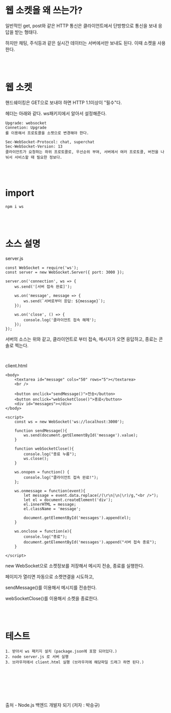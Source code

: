 # 웹 소켓을 왜 쓰는가?
일반적인 get, post와 같은 HTTP 통신은 클라이언트에서 단방향으로 통신을 보내 응답을 받는 형태다.

하지만 채팅, 주식등과 같은 실시간 데이터는 서버에서만 보내도 된다. 이때 소켓을 사용한다.

<br><br>

# 웹 소켓
핸드쉐이킹은 GET으로 보내야 하면 HTTP 1.1이상이 "필수"다.

헤더는 아래와 같다. ws패키지에서 알아서 설정해준다.
```
Upgrade: websocket
Connetion: Upgrade
를 이용해서 프로토콜을 소켓으로 변경해야 한다.

Sec-WebSocket-Protocol: chat, superchat
Sec-WebSocket-Version: 13
클라이언트가 요청하는 하위 프로토콜로, 우선순위 부여, 서버에서 여러 프로토콜, 버전을 나눠서 서비스할 때 필요한 정보다.
```

<br><br>

# import
```
npm i ws
```

<br><br>

# 소스 설명
server.js
```
const WebSocket = require('ws');
const server = new WebSocket.Server({ port: 3000 });

server.on('connection', ws => {
    ws.send('[서버 접속 완료]');

    ws.on('message', message => {
        ws.send(`서버로부터 응답: ${message}`);
    });

    ws.on('close', () => {
        console.log('클라이언트 접속 해제');
    });
});
```
서버의 소스는 위와 같고, 클라이언트로 부터 접속, 메시지가 오면 응답하고, 종료는 콘솔로 찍는다.

<br>

client.html
```
<body>
    <textarea id="message" cols="50" rows="5"></textarea>
    <br />

    <button onclick="sendMessage()">전송</button>
    <button onclick="webSocketClose()">종료</button>
    <div id="messages"></div>
</body>

<script>
    const ws = new WebSocket('ws://localhost:3000');

    function sendMessage(){
        ws.send(document.getElementById('message').value);
    }

    function webSocketClose(){
        console.log("종료 누름");
        ws.close();
    }

    ws.onopen = function() {
        console.log("클라이언트 접속 완료!");
    };

    ws.onmessage = function(event){
        let message = event.data.replace(/(\r\n|\n|\r)/g,"<br />");
        let el = document.createElement('div');
        el.innerHTML = message;
        el.className = 'message';

        document.getElementById('messages').append(el);
    }

    ws.onclose = function(e){
        console.log("종료");
        document.getElementById('messages').append("서버 접속 종료");
    }

</script>
```
new WebSocket으로 소켓정보를 저장해서 메시지 전송, 종료를 실행한다.

페이지가 열리면 자동으로 소켓연결을 시도하고, 

sendMessage()를 이용해서 메시지를 전송한다.

webSocketClose()를 이용해서 소켓을 종료한다.

<br><br>

# 테스트
```
1. 받아서 ws 패키지 설치 (package.json에 포함 되어있다.)
2. node server.js 로 서버 실행
3. 브라우저에서 client.html 실행 (브라우저에 해당파일 드래그 하면 된다.)
```

<br><br><br><br><br><br>
출처 - Node.js 백엔드 개발자 되기 (저자 : 박승규)
